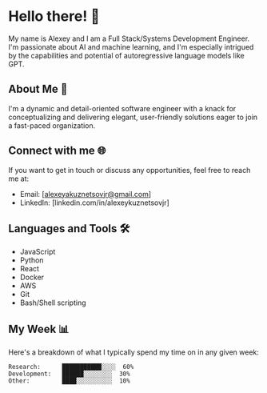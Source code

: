 # Hello there! 👋

My name is Alexey and I am a Full Stack/Systems Development Engineer. I'm passionate about AI and machine learning, and I'm especially intrigued by the capabilities and potential of autoregressive language models like GPT.

## About Me 🚀

I'm a dynamic and detail-oriented software engineer with a knack for conceptualizing and delivering elegant, user-friendly solutions eager to join a fast-paced organization.

## Connect with me 🌐

If you want to get in touch or discuss any opportunities, feel free to reach me at:
- Email: [alexeyakuznetsovjr@gmail.com]
- LinkedIn: [linkedin.com/in/alexeykuznetsovjr]

## Languages and Tools 🛠️

* JavaScript
* Python
* React
* Docker
* AWS
* Git
* Bash/Shell scripting

## My Week 📊

Here's a breakdown of what I typically spend my time on in any given week:

```text
Research:      ███████████░░░░  60%
Development:   ██████░░░░░░░░  30%
Other:         ████░░░░░░░░░░  10%
